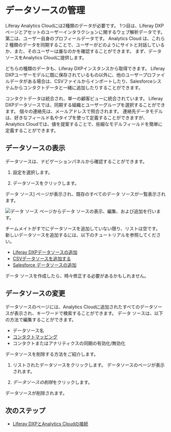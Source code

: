 # データソースの管理

Liferay Analytics Cloudには2種類のデータが必要です。 1つ目は、Liferay DXPページとアセットのユーザーインタラクションに関するウェブ解析データです。 第二は、ユーザー自身のプロフィールデータです。 Analytics Cloud は、これら 2 種類のデータを同期することで、ユーザーがどのようにサイトと対話しているか、また、そのユーザーは誰なのかを確認することができます。 まず、データソースをAnalytics Cloudに提供します。

どちらの種類のデータも、Liferay DXPインスタンスから取得できます。 Liferay DXPユーザーモデルに既に保存されているもの以外に、他のユーザープロファイルデータがある場合は、CSVファイルからインポートしたり、Salesforceシステムからコンタクトデータと一緒に追加したりすることができます。

コンタクトデータは統合され、単一の顧客ビューに統合されています。 Liferay DXPデータソースでは、同期する組織とユーザーグループを選択することができます。 個々の連絡先は、メールアドレスで照合されます。 連絡先データモデルは、好きなフィールド名やタイプを使って定義することができますが、Analytics Cloudでは、値を提案することで、些細なモデルフィールドを簡単に定義することができます。

## データソースの表示

データソースは、ナビゲーションパネルから確認することができます。

1.  設定を選択します。

2.  データソースをクリックします。

データ ソース] ページが表示され、既存のすべてのデータ ソースが一覧表示されます。

![データ ソース ページからデータ ソースの表示、編集、および追加を行います。](managing-data-sources/images/01.png)

チームメイトがすでにデータソースを追加していない限り、リストは空です。 新しいデータソースを追加するには、以下のチュートリアルを参照してください。

-   [Liferay DXPデータソースの追加](./connecting-liferay-dxp-to-analytics-cloud.md)
-   [CSVデータソースを追加する](../../people/individuals/adding-a-csv-data-source.md)
-   [Salesforce データソースの追加](../../people/individuals/adding-a-salesforce-data-source.md)

データ ソースを作成したら、時々修正する必要があるかもしれません。

## データソースの変更

データソースのページには、Analytics Cloudに追加されたすべてのデータソースが表示され、キーワードで検索することができます。 データ ソースは、以下の方法で編集することができます。

-   データソース名
-   [コンタクトマッピング](../../people/individuals/mapping-contact-data.md)
-   コンタクトまたはアナリティクスの同期の有効化/無効化

データソースを削除する方法をご紹介します。

1.  リストされたデータソースをクリックします。 データソースのページが表示されます。

2.  *データソースの削除*をクリックします。

データソースが削除されます。

## 次のステップ

-   [Liferay DXPとAnalytics Cloudの接続](./connecting-liferay-dxp-to-analytics-cloud.md)

